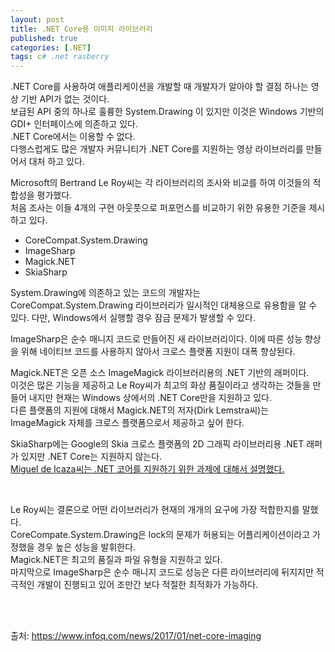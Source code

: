 ```yaml
---
layout: post
title: .NET Core용 이미지 라이브러리
published: true
categories: [.NET]
tags: c# .net rasberry
---
```

.NET Core를 사용하여 애플리케이션을 개발할 때 개발자가 알아야 할 결점 하나는 영상 기반 API가 없는 것이다.  
보급된 API 중의 하나로 훌륭한 System.Drawing 이 있지만 이것은 Windows 기반의 GDI+ 인터페이스에 의존하고 있다.  
.NET Core에서는 이용할 수 없다.  
다행스럽게도 많은 개발자 커뮤니티가 .NET Core를 지원하는 영상 라이브러리를 만들어서 대처 하고 있다.  
  
Microsoft의 Bertrand Le Roy씨는 각 라이브러리의 조사와 비교를 하여 이것들의 적합성을 평가했다.  
처음 조사는 이들 4개의 구현 아웃풋으로 퍼포먼스를 비교하기 위한 유용한 기준을 제시하고 있다.

- CoreCompat.System.Drawing
- ImageSharp
- Magick.NET
- SkiaSharp  
  
  
System.Drawing에 의존하고 있는 코드의 개발자는 CoreCompat.System.Drawing 라이브러리가 일시적인 대체용으로 유용함을 알 수 있다. 다만, Windows에서 실행할 경우 잠금 문제가 발생할 수 있다.  
  
  
ImageSharp은 순수 매니지 코드로 만들어진 새 라이브러리이다. 
이에 따른 성능 향상을 위해 네이티브 코드를 사용하지 않아서 크로스 플랫폼 지원이 대폭 향상된다.
  
  
Magick.NET은 오픈 소스 ImageMagick 라이브러리용의 .NET 기반의 래퍼이다.  
이것은 많은 기능을 제공하고 Le Roy씨가 최고의 화상 품질이라고 생각하는 것들을 만들어 내지만 현재는 Windows 상에서의 .NET Core만을 지원하고 있다.  
다른 플랫폼의 지원에 대해서 Magick.NET의 저자(Dirk Lemstra씨)는 ImageMagick 자체를 크로스 플랫폼으로서 제공하고 싶어 한다.  
  
  
SkiaSharp에는 Google의 Skia 크로스 플랫폼의 2D 그래픽 라이브러리용 .NET 래퍼가 있지만 .NET Core는 지원하지 않는다.   
[Miguel de Icaza씨는 .NET 코어를 지원하기 위한 과제에 대해서 설명했다.](https://github.com/NuGet/Home/issues/3114)  
  
<br>  
    
Le Roy씨는 결론으로 어떤 라이브러리가 현재의 개개의 요구에 가장 적합한지를 말했다.  
CoreCompate.System.Drawing은 lock의 문제가 허용되는 어플리케이션이라고 가정했을 경우 높은 성능을 발휘한다.  
Magick.NET은 최고의 품질과 파일 유형을 지원하고 있다.  
마지막으로 ImageSharp은 순수 매니지 코드로 성능은 다른 라이브러리에 뒤지지만 적극적인 개발이 진행되고 있어 조만간 보다 적절한 최적화가 가능하다.
 
    
<br>
<br>  

출처: https://www.infoq.com/news/2017/01/net-core-imaging